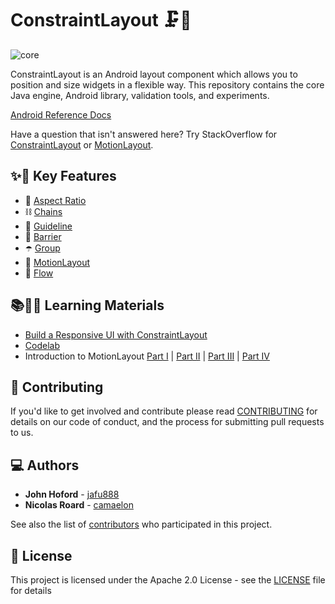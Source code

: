 # ConstraintLayout 🗜️📏

![core](https://github.com/androidx/constraintlayout/workflows/core/badge.svg)

ConstraintLayout is an Android layout component which allows you to position and size widgets in a flexible way. This repository contains the core Java engine, Android library, validation tools, and experiments.

[Android Reference Docs](https://developer.android.com/reference/androidx/constraintlayout/widget/ConstraintLayout)

Have a question that isn't answered here? Try StackOverflow for [ConstraintLayout](https://stackoverflow.com/questions/tagged/android-constraintlayout) or [MotionLayout](https://stackoverflow.com/questions/tagged/android-motionlayout).

## ✨🤩 Key Features

* 📐  [Aspect Ratio](https://developer.android.com/reference/androidx/constraintlayout/widget/ConstraintLayout#ratio)
* ⛓️  [Chains](https://developer.android.com/reference/androidx/constraintlayout/widget/ConstraintLayout#Chains)
* 🦮  [Guideline](https://developer.android.com/reference/androidx/constraintlayout/widget/Guideline)
* 🚧  [Barrier](https://developer.android.com/reference/androidx/constraintlayout/widget/Barrier)
* ☂️  [Group](https://developer.android.com/reference/androidx/constraintlayout/widget/Group)
* 💫  [MotionLayout](https://developer.android.com/reference/androidx/constraintlayout/motion/widget/MotionLayout)
* 🌊  [Flow](https://developer.android.com/reference/androidx/constraintlayout/helper/widget/Flow)

## 📚👩‍🏫 Learning Materials

- [Build a Responsive UI with ConstraintLayout](https://developer.android.com/training/constraint-layout)
- [Codelab](https://codelabs.developers.google.com/codelabs/constraint-layout/index.html#0)
- Introduction to MotionLayout [Part I](https://medium.com/google-developers/introduction-to-motionlayout-part-i-29208674b10d) | [Part II](https://medium.com/google-developers/introduction-to-motionlayout-part-ii-a31acc084f59) | [Part III](https://medium.com/google-developers/introduction-to-motionlayout-part-iii-47cd64d51a5) | [Part IV](https://medium.com/google-developers/defining-motion-paths-in-motionlayout-6095b874d37)

## 🤝 Contributing

If you'd like to get involved and contribute please read [CONTRIBUTING](constraintlayout/CONTRIBUTING.md) for details on our code of conduct, and the process for submitting pull requests to us.

## 💻 Authors

* **John Hoford** - [jafu888](https://github.com/jafu888)
* **Nicolas Roard** - [camaelon](https://github.com/camaelon)

See also the list of [contributors](contributors) who participated in this project.

## 🔖 License

This project is licensed under the Apache 2.0 License - see the [LICENSE](LICENSE) file for details
